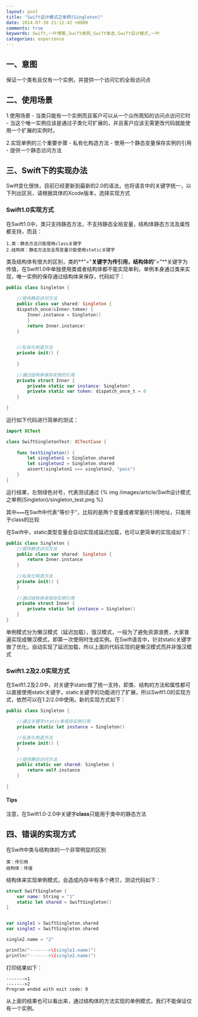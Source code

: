 ```yaml
---
layout: post
title: "Swift设计模式之单例(Singleton)"
date: 2014-07-30 21:12:42 +0800
comments: true
keywords: Swift,一叶博客,Swift单例,Swift单态,Swift设计模式,一叶
categories: experience
---
```

## 一、意图
保证一个类有且仅有一个实例，并提供一个访问它的全局访问点

## 二、使用场景
1.使用场景
	-	当类只能有一个实例而且客户可以从一个众所周知的访问点访问它时
	-	当这个唯一实例应该是通过子类化可扩展的，并且客户应该无需更改代码就能使用一个扩展的实例时。
	

2.实现单例的三个重要步骤
	-	私有化构造方法
	-	使用一个静态变量保存实例的引用
	-	提供一个静态访问方法
<!-- more -->
## 三、Swift下的实现办法
Swift变化很快，目前已经更新到最新的2.0的语法，也将语言中的关键字统一，以下列出区另，请根据具体的Xcode版本，选择实现方式

### Swift1.0实现方式
在Swift1.0中，类只支持静态方法，不支持静态全局变量，结构体静态方法及属性都支持，而且：

	1.类：静态方法只能使用class关键字
	2.结构体：静态方法及全局变量只能使用static关键字

类及结构体有很大的区别，类的**"="**关键字为传引用，结构体的**"="**关键字为传值，在Swift1.0中单独使用类或者结构体都不能实现单利，单例本身通过类来实现，唯一实例的保存通过结构体来保存，代码如下：

``` swift  单例GCD实现方式
public class Singleton {
    
    //提供静态访问方法
    public class var shared: Singleton {
    dispatch_once(&Inner.token) {
        Inner.instance = Singleton()
        }
        return Inner.instance!
    }

    
    //私有化构造方法
    private init() {
        
    }
    
    //通过结构体保存实例的引用
    private struct Inner {
        private static var instance: Singleton?
        private static var token: dispatch_once_t = 0
    }
    
}
```

运行如下代码进行简单的测试：

``` swift 单例GCD实现方式测试代码
import XCTest

class SwiftSingletonTest: XCTestCase {
    
    func testSingleton() {
        let singleton1 = Singleton.shared
        let singleton2 = Singleton.shared
        assert(singleton1 === singleton2, "pass")
    }
}
```

运行结果，左侧绿色对号，代表测试通过
{% img /images/article/Swift设计模式之单例(Singleton)/singleton_test.png %}

其中`===`在Swift中代表“等价于”，比较的是两个变量或者常量的引用地址，只能用于class的比较
 
在Swift中，static类型变量会自动实现成延迟加载，也可以更简单的实现成如下：

``` swift 延迟加载实现安全单例模式
public class Singleton {
    //提供静态访问方法
    public class var shared: Singleton {
        return Inner.instance
    }
    
    //私有化构造方法
    private init() {
    }
    
    //通过结构体来保存实例引用
    private struct Inner {
        private static let instance = Singleton()
    }
}
```

单例模式分为懒汉模式（延迟加载），饿汉模式，一般为了避免资源浪费，大家普遍实现成懒汉模式，即第一次使用时生成实例。在Swift语言中，针对static关键字做了优化，自动实现了延迟加载，所以上面的代码实现的是懒汉模式而并非饿汉模式

### Swift1.2及2.0实现方式
在Swift1.2及2.0中，对关键字static做了统一支持，即类、结构的方法和属性都可以直接使用static关键字，static关键字的功能进行了扩展，所以Swift1.0的实现方式，依然可以在1.2/2.0中使用。新的实现方式如下：

``` swift 延迟加载实现安全单例模式
public class Singleton {

	//通过关键字static来保存实例引用
    private static let instance = Singleton()

	//私有化构造方法
    private init() {
    }

    //提供静态访问方法
    public static var shared: Singleton {
        return self.instance
    }
    
}
```

#### Tips

注意，在Swift1.0-2.0中关键字**class**只能用于类中的静态方法


## 四、错误的实现方式
在Swift中类与结构体的一个非常明显的区别

	类：传引用
	结构体：传值

结构体来实现单例模式，会造成内存中有多个拷贝，测试代码如下：

``` swift 不正确的单例实现方式
struct SwiftSingleton {
    var name: String = "1"
    static let shared = SwiftSingleton()
}


var single1 = SwiftSingleton.shared
var single2 = SwiftSingleton.shared

single2.name = "2"

println("------->\(single1.name)")
println("------->\(single2.name)")

```

打印结果如下：
```
------->1
------->2
Program ended with exit code: 0
```

从上面的结果也可以看出来，通过结构体的方法实现的单例模式，我们不能保证仅有一个实例。